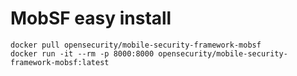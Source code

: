 # MobSF easy install

```
docker pull opensecurity/mobile-security-framework-mobsf
docker run -it --rm -p 8000:8000 opensecurity/mobile-security-framework-mobsf:latest
```